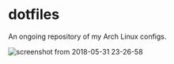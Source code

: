 # dotfiles

An ongoing repository of my Arch Linux configs. 

![screenshot from 2018-05-31 23-26-58](https://user-images.githubusercontent.com/34580986/40821085-31b669ee-652a-11e8-86ed-6af45e1b4419.png)
